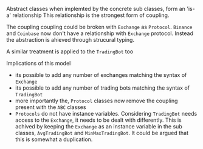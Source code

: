 Abstract classes when implemted by the concrete sub classes, form an 'is-a' relationship
This relationship is the strongest form of coupling.  

The coupling coupling could be broken with `Exchange` as `Protocol`.  `Binance` and `Coinbase` now don't have a relationship with `Exchange` protocol. Instead the abstraction is ahieved through strucural typing.


A similar treatment is applied to the `TradingBot` too

Implications of this model
* its possible to add any number of exchanges matching the syntax of  `Exchange`
* its possible to add any number of trading bots matching the syntax of `TradingBot`
* more importantly the, `Protocol` classes now remove the coupling present with the `ABC` classes
* `Protocols` do not have instance variables. Considering `TradingBot` needs access to the `Exchange`, it needs to be dealt with differently. This is achived by keeping the `Exchange` as an instance variable in the sub classes, `AvgTradingBot` and `MinMaxTradingBot`. It could be argued that this is somewhat a duplication.